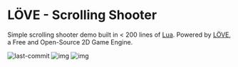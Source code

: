 # LÖVE - Scrolling Shooter

Simple scrolling shooter demo built in < 200 lines of [Lua](https://www.lua.org/). Powered by [LÖVE](https://love2d.org/), a Free and Open-Source 2D Game Engine.

![last-commit](https://img.shields.io/github/last-commit/datastring/love2d-scrolling-shooter?style=for-the-badge)
![img](https://img.shields.io/github/repo-size/datastring/love2d-scrolling-shooter?style=for-the-badge)
![img](https://img.shields.io/tokei/lines/github/datastring/love2d-scrolling-shooter?style=for-the-badge)
<!-- ![deployment](https://img.shields.io/github/deployments/datastring/love2d-scrolling-shooter/github-pages?style=for-the-badge) -->

